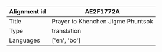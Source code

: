 |Alignment id | AE2F1772A
| --- | --- 
|Title | Prayer to Khenchen Jigme Phuntsok 
|Type | translation
|Languages | ['en', 'bo']